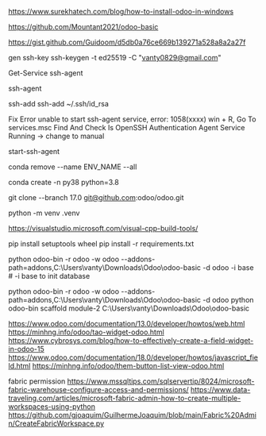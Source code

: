 https://www.surekhatech.com/blog/how-to-install-odoo-in-windows

https://github.com/Mountant2021/odoo-basic

https://gist.github.com/Guidoom/d5db0a76ce669b139271a528a8a2a27f

gen ssh-key
ssh-keygen -t ed25519 -C "vanty0829@gmail.com" 


Get-Service ssh-agent

ssh-agent

ssh-add
ssh-add ~/.ssh/id_rsa

Fix Error unable to start ssh-agent service, error: 1058(xxxx)
win + R, Go To services.msc
Find And Check Is OpenSSH Authentication Agent Service Running -> change to manual

start-ssh-agent

conda remove --name ENV_NAME --all

conda create -n py38 python=3.8

git clone --branch 17.0 git@github.com:odoo/odoo.git

python -m venv .venv

https://visualstudio.microsoft.com/visual-cpp-build-tools/

pip install setuptools wheel
pip install -r requirements.txt


python odoo-bin -r odoo -w odoo --addons-path=addons,C:\Users\vanty\Downloads\Odoo\odoo-basic -d odoo -i base # -i base to init database

python odoo-bin -r odoo -w odoo --addons-path=addons,C:\Users\vanty\Downloads\Odoo\odoo-basic -d odoo
python odoo-bin scaffold module-2 C:\Users\vanty\Downloads\Odoo\odoo-basic


https://www.odoo.com/documentation/13.0/developer/howtos/web.html
https://minhng.info/odoo/tao-widget-odoo.html
https://www.cybrosys.com/blog/how-to-effectively-create-a-field-widget-in-odoo-15
https://www.odoo.com/documentation/18.0/developer/howtos/javascript_field.html
https://minhng.info/odoo/them-button-list-view-odoo.html


fabric permission
https://www.mssqltips.com/sqlservertip/8024/microsoft-fabric-warehouse-configure-access-and-permissions/
https://www.data-traveling.com/articles/microsoft-fabric-admin-how-to-create-multiple-workspaces-using-python
https://github.com/gjoaquim/GuilhermeJoaquim/blob/main/Fabric%20Admin/CreateFabricWorkspace.py